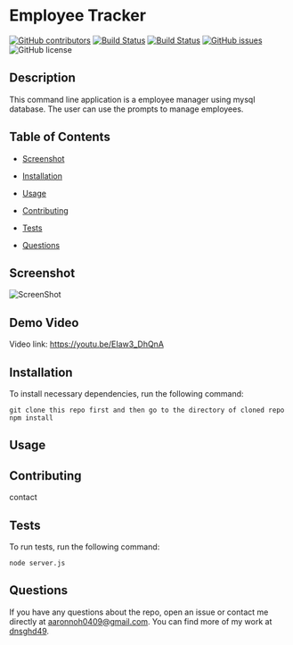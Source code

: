 # Employee Tracker
  [![GitHub contributors](https://img.shields.io/github/contributors/dnsghd49/iwannalogsomething.svg)](https://GitHub.com/dnsghd49/iwannalogsomething/graphs/contributors/)
  [![Build Status](https://img.shields.io/github/forks/dnsghd49/iwannalogsomething.svg)](https://github.com/dnsghd49/iwannalogsomething/network/)
  [![Build Status](https://img.shields.io/github/stars/dnsghd49/iwannalogsomething.svg)](https://github.com/dnsghd49/iwannalogsomething/)
  [![GitHub issues](https://img.shields.io/github/issues/dnsghd49/iwannalogsomething.svg)](https://GitHub.com/dnsghd49/iwannalogsomething/issues/)
  ![GitHub license](https://img.shields.io/badge/license-MIT-blue.svg)


## Description

This command line application is a employee manager using mysql database. The user can use the prompts to manage employees.

## Table of Contents 

* [Screenshot](#screenshot)

* [Installation](#installation)

* [Usage](#usage)

* [Contributing](#contributing)

* [Tests](#tests)

* [Questions](#questions)

## Screenshot

![ScreenShot](https://raw.github.com/dnsghd49/iwannalogsomething/main/assets/img/Capture.PNG)

## Demo Video

Video link: https://youtu.be/EIaw3_DhQnA

## Installation

To install necessary dependencies, run the following command:

```
git clone this repo first and then go to the directory of cloned repo 
npm install

```

## Usage




  
## Contributing

contact

## Tests

To run tests, run the following command:

```
node server.js
```

## Questions

If you have any questions about the repo, open an issue or contact me directly at aaronnoh0409@gmail.com. You can find more of my work at [dnsghd49](https://github.com/dnsghd49/).
